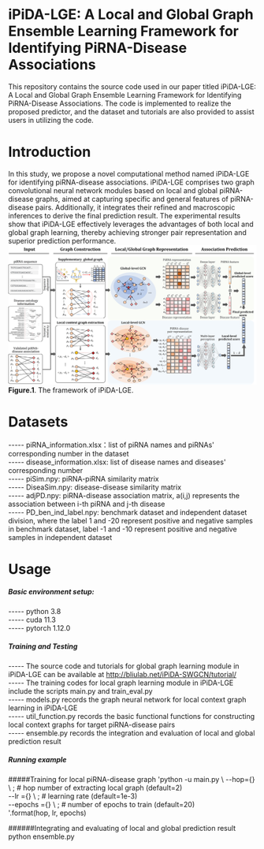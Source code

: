 # iPiDA-LGE: A Local and Global Graph Ensemble Learning Framework for Identifying PiRNA-Disease Associations

This repository contains the source code used in our paper titled iPiDA-LGE: A Local and Global Graph Ensemble Learning Framework for Identifying PiRNA-Disease Associations. The code is implemented to realize the proposed predictor, and the dataset and tutorials are also provided to assist users in utilizing the code.

# Introduction
In this study, we propose a novel computational method named iPiDA-LGE for identifying piRNA-disease associations. iPiDA-LGE comprises two graph convolutional neural network modules based on local and global piRNA-disease graphs, aimed at capturing specific and general features of piRNA-disease pairs. Additionally, it integrates their refined and macroscopic inferences to derive the final prediction result. The experimental results show that iPiDA-LGE effectively leverages the advantages of both local and global graph learning, thereby achieving stronger pair representation and superior prediction performance.
![image](https://github.com/Biohang/iPiDA-LGE/blob/main/Image/Fig1.jpg)  
**Figure.1**. The framework of iPiDA-LGE.

# Datasets 
----- piRNA_information.xlsx：list of piRNA names and piRNAs' corresponding number in the dataset   
----- disease_information.xlsx: list of disease names and diseases' corresponding number  
----- piSim.npy: piRNA-piRNA similarity matrix  
----- DiseaSim.npy: disease-disease similarity matrix  
----- adjPD.npy: piRNA-disease association matrix, a(i,j) represents the association between i-th piRNA and j-th disease  
----- PD_ben_ind_label.npy: benchmark dataset and independent dataset division, where the label 1 and -20 represent positive and negative samples in benchmark dataset, label -1 and -10 represent positive and negative samples in independent dataset

# Usage
##### Basic environment setup:  
----- python 3.8  
----- cuda 11.3  
----- pytorch 1.12.0  

##### Training and Testing 
----- The source code and tutorials for global graph learning module in iPiDA-LGE can be available at http://bliulab.net/iPiDA-SWGCN/tutorial/  
----- The training codes for local graph learning module in iPiDA-LGE include the scripts main.py and train_eval.py  
----- models.py records the graph neural network for local context graph learning in iPiDA-LGE  
----- util_function.py records the basic functional functions for constructing local context graphs for target piRNA-disease pairs  
----- ensemble.py records the integration and evaluation of local and global prediction result  


##### Running example
#####Training for local piRNA-disease graph
'python -u main.py \ 
            --hop={} \ ;                 # hop number of extracting local graph (default=2)  
            --lr ={} \ ;                 # learning rate (default=1e-3)  
            --epochs ={} \ ;          # number of epochs to train  (default=20)  
            '.format(hop, lr, epochs) 

######Integrating and evaluating of local and global prediction result
python ensemble.py 
